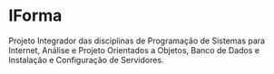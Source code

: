 # IForma
 Projeto Integrador das disciplinas de Programação de Sistemas para Internet, Análise e Projeto Orientados a Objetos, Banco de Dados e Instalação e Configuração de Servidores.
